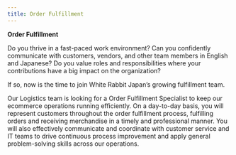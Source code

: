 ```yaml
---
title: Order Fulfillment
---
```


**Order Fulfillment**

Do you thrive in a fast-paced work environment? Can you confidently communicate with customers, vendors, and other team members in English and Japanese? Do you value roles and responsibilities where your contributions have a big impact on the organization?

If so, now is the time to join White Rabbit Japan’s growing fulfillment team.

Our Logistics team is looking for a Order Fulfillment Specialist to keep our ecommerce operations running efficiently. On a day-to-day basis, you will represent customers throughout the order fulfillment process, fulfilling orders and receiving merchandise in a timely and professional manner. You will also effectively communicate and coordinate with customer service and IT teams to drive continuous process improvement and apply general problem-solving skills across our operations.